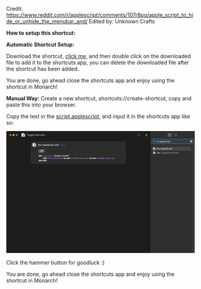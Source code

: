 Credit: https://www.reddit.com/r/applescript/comments/107r8pq/apple_script_to_hide_or_unhide_the_menubar_and/
Edited by: Unknown Crafts

**How to setup this shortcut:**

**Automatic Shortcut Setup:**

Download the shortcut, [click me](https://github.com/UnknownCrafts/Regent/raw/main/Toggle%20Menubar/Toggle%20Menubar.shortcut), and then double click on the downloaded file to add it to the shortcuts app, you can delete the downloaded file after the shortcut has been added.

You are done, go ahead close the shortcuts app and enjoy using the shortcut in Monarch!

**Manual Way:**
Create a new shortcut, shortcuts://create-shortcut, copy and paste this into your browser.

Copy the text in the [script.applescript](script.applescript), and input it in the shortcuts app like so:

<picture>
<img alt="Shows the way the script looks in apple shortcuts app." src="media/image.png">
</picture>

Click the hammer button for goodluck :)

You are done, go ahead close the shortcuts app and enjoy using the shortcut in Monarch!